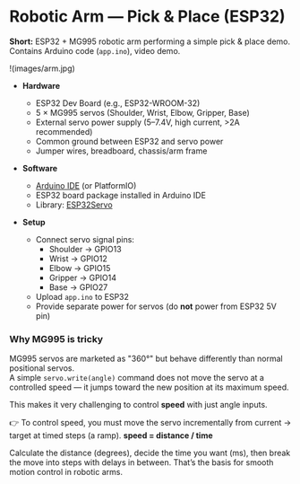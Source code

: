 # Robotic Arm — Pick & Place (ESP32)

**Short:** ESP32 + MG995 robotic arm performing a simple pick & place demo.  
Contains Arduino code (`app.ino`), video demo.

!(images/arm.jpg)

- **Hardware**
  - ESP32 Dev Board (e.g., ESP32-WROOM-32)
  - 5 × MG995 servos (Shoulder, Wrist, Elbow, Gripper, Base)
  - External servo power supply (5–7.4V, high current, >2A recommended)
  - Common ground between ESP32 and servo power
  - Jumper wires, breadboard, chassis/arm frame

- **Software**
  - [Arduino IDE](https://www.arduino.cc/en/software) (or PlatformIO)
  - ESP32 board package installed in Arduino IDE
  - Library: [ESP32Servo](https://github.com/madhephaestus/ESP32Servo)

- **Setup**
  - Connect servo signal pins:
    - Shoulder → GPIO13
    - Wrist → GPIO12
    - Elbow → GPIO15
    - Gripper → GPIO14
    - Base → GPIO27
  - Upload `app.ino` to ESP32
  - Provide separate power for servos (do **not** power from ESP32 5V pin)

### Why MG995 is tricky

MG995 servos are marketed as "360°" but behave differently than normal positional servos.  
A simple `servo.write(angle)` command does not move the servo at a controlled speed — it jumps toward the new position at its maximum speed.  

This makes it very challenging to control **speed** with just angle inputs.  

👉 To control speed, you must move the servo incrementally from current → target at timed steps (a ramp). 
**speed = distance / time**   

Calculate the distance (degrees), decide the time you want (ms), then break the move into steps with delays in between. That’s the basis for smooth motion control in robotic arms. 

